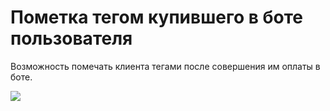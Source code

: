 # Пометка тегом купившего в боте пользователя

Возможность помечать клиента тегами после совершения им оплаты в боте.

![](../../../../.gitbook/assets/photo\_2021-09-10\_05-35-31.jpg)
